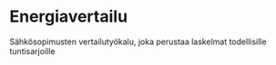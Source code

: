 # Energiavertailu
Sähkösopimusten vertailutyökalu, joka perustaa laskelmat todellisille tuntisarjoille

